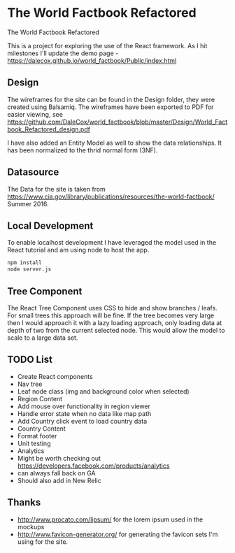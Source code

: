 The World Factbook Refactored
================

The World Factbook Refactored

This is a project for exploring the use of the React framework. As I hit milestones I'll update the demo page - https://dalecox.github.io/world_factbook/Public/index.html


## Design
The wireframes for the site can be found in the Design folder, they were created using Balsamiq.
The wireframes have been exported to PDF for easier viewing, see https://github.com/DaleCox/world_factbook/blob/master/Design/World_Factbook_Refactored_design.pdf 

I have also added an Entity Model as well to show the data relationships. It has been normalized to the thrid normal form (3NF). 

## Datasource
The Data for the site is taken from https://www.cia.gov/library/publications/resources/the-world-factbook/ Summer 2016. 

## Local Development
To enable localhost development I have leveraged the model used in the React tutorial and am using node to host the app.

```sh
npm install
node server.js
```
## Tree Component
The React Tree Component uses CSS to hide and show branches / leafs. For small trees this approach will be fine. If the tree becomes very large then I would approach it with a lazy loading approach, only loading data at depth of two from the current selected node.  This would allow the model to scale to a large data set.  

## TODO List
- Create React components
 - Nav tree 
  - Leaf node class (img and background color when selected)
 - Region Content
  - Add mouse over functionality in region viewer
  - Handle error state when no data like map path
  - Add Country click event to load country data 
 - Country Content
- Format footer 
- Unit testing 
- Analytics
 - Might be worth checking out https://developers.facebook.com/products/analytics 
 - can always fall back on GA
 - Should also add in New Relic 

## Thanks
- http://www.procato.com/lipsum/ for the lorem ipsum used in the mockups
- http://www.favicon-generator.org/ for generating the favicon sets I'm using for the site.